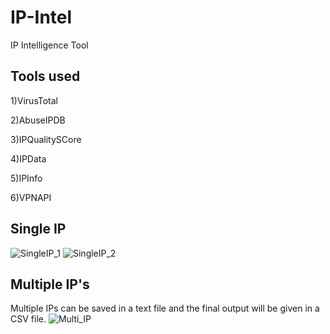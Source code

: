 # IP-Intel
IP Intelligence Tool 

## Tools used

1)VirusTotal

2)AbuseIPDB

3)IPQualitySCore

4)IPData

5)IPInfo

6)VPNAPI

## Single IP 
![SingleIP_1](https://github.com/hem675/IP-Intel/assets/76170189/de3dbd46-9a71-4807-be0c-42acd3c6d98d)
![SingleIP_2](https://github.com/hem675/IP-Intel/assets/76170189/3cb3ee96-90a6-4da1-a244-42bbfa74f040)

## Multiple IP's
Multiple IPs can be saved in a text file and the final output will be given in a CSV file.
![Multi_IP](https://github.com/hem675/IP-Intel/assets/76170189/1832e00c-841f-4cd1-b149-e1fa36f69eca)
